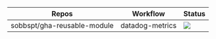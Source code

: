 | Repos                       | Workflow        | Status |
|-----------------------------|--------------   |--------|
| sobbspt/gha-reusable-module | datadog-metrics | ![](https://github.com/sobbspt/gha-reusable-module/actions/workflows/datadog-metrics.yaml/badge.svg?branch=main) |
